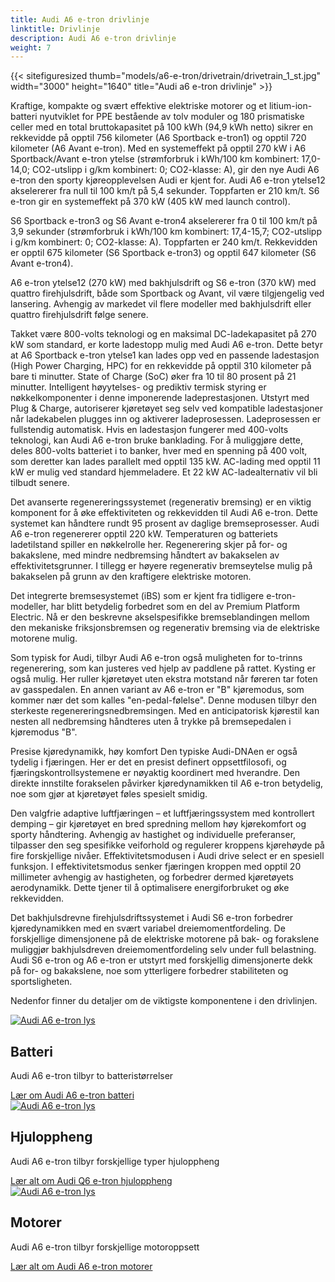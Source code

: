 ```yaml
---
title: Audi A6 e-tron drivlinje
linktitle: Drivlinje
description: Audi A6 e-tron drivlinje
weight: 7
---
```

<!-- markdownlint-disable MD033 -->
<!-- markdownlint-disable MD010 -->

{{< sitefiguresized thumb="models/a6-e-tron/drivetrain/drivetrain_1_st.jpg" width="3000" height="1640" title="Audi a6 e-tron drivlinje" >}}

Kraftige, kompakte og svært effektive elektriske motorer og et litium-ion-batteri nyutviklet for PPE bestående av tolv moduler og 180 prismatiske celler med en total bruttokapasitet på 100 kWh (94,9 kWh netto) sikrer en rekkevidde på opptil 756 kilometer (A6 Sportback e-tron1) og opptil 720 kilometer (A6 Avant e-tron). Med en systemeffekt på opptil 270 kW i A6 Sportback/Avant e-tron ytelse (strømforbruk i kWh/100 km kombinert: 17,0-14,0; CO2-utslipp i g/km kombinert: 0; CO2-klasse: A), gir den nye Audi A6 e-tron den sporty kjøreopplevelsen Audi er kjent for. Audi A6 e-tron ytelse12 akselererer fra null til 100 km/t på 5,4 sekunder. Toppfarten er 210 km/t. S6 e-tron gir en systemeffekt på 370 kW (405 kW med launch control).

S6 Sportback e-tron3 og S6 Avant e-tron4 akselererer fra 0 til 100 km/t på 3,9 sekunder (strømforbruk i kWh/100 km kombinert: 17,4-15,7; CO2-utslipp i g/km kombinert: 0; CO2-klasse: A). Toppfarten er 240 km/t. Rekkevidden er opptil 675 kilometer (S6 Sportback e-tron3) og opptil 647 kilometer (S6 Avant e-tron4).

A6 e-tron ytelse12 (270 kW) med bakhjulsdrift og S6 e-tron (370 kW) med quattro firehjulsdrift, både som Sportback og Avant, vil være tilgjengelig ved lansering. Avhengig av markedet vil flere modeller med bakhjulsdrift eller quattro firehjulsdrift følge senere.

Takket være 800-volts teknologi og en maksimal DC-ladekapasitet på 270 kW som standard, er korte ladestopp mulig med Audi A6 e-tron. Dette betyr at A6 Sportback e-tron ytelse1 kan lades opp ved en passende ladestasjon (High Power Charging, HPC) for en rekkevidde på opptil 310 kilometer på bare ti minutter. State of Charge (SoC) øker fra 10 til 80 prosent på 21 minutter. Intelligent høyytelses- og prediktiv termisk styring er nøkkelkomponenter i denne imponerende ladeprestasjonen. Utstyrt med Plug & Charge, autoriserer kjøretøyet seg selv ved kompatible ladestasjoner når ladekabelen plugges inn og aktiverer ladeprosessen. Ladeprosessen er fullstendig automatisk. Hvis en ladestasjon fungerer med 400-volts teknologi, kan Audi A6 e-tron bruke banklading. For å muliggjøre dette, deles 800-volts batteriet i to banker, hver med en spenning på 400 volt, som deretter kan lades parallelt med opptil 135 kW. AC-lading med opptil 11 kW er mulig ved standard hjemmeladere. Et 22 kW AC-ladealternativ vil bli tilbudt senere.

Det avanserte regenereringssystemet (regenerativ bremsing) er en viktig komponent for å øke effektiviteten og rekkevidden til Audi A6 e-tron. Dette systemet kan håndtere rundt 95 prosent av daglige bremseprosesser. Audi A6 e-tron regenererer opptil 220 kW. Temperaturen og batteriets ladetilstand spiller en nøkkelrolle her. Regenerering skjer på for- og bakakslene, med mindre nedbremsing håndtert av bakakselen av effektivitetsgrunner. I tillegg er høyere regenerativ bremseytelse mulig på bakakselen på grunn av den kraftigere elektriske motoren.

Det integrerte bremsesystemet (iBS) som er kjent fra tidligere e-tron-modeller, har blitt betydelig forbedret som en del av Premium Platform Electric. Nå er den beskrevne akselspesifikke bremseblandingen mellom den mekaniske friksjonsbremsen og regenerativ bremsing via de elektriske motorene mulig.

Som typisk for Audi, tilbyr Audi A6 e-tron også muligheten for to-trinns regenerering, som kan justeres ved hjelp av paddlene på rattet. Kysting er også mulig. Her ruller kjøretøyet uten ekstra motstand når føreren tar foten av gasspedalen. En annen variant av A6 e-tron er "B" kjøremodus, som kommer nær det som kalles "en-pedal-følelse". Denne modusen tilbyr den sterkeste regenereringsnedbremsingen. Med en anticipatorisk kjørestil kan nesten all nedbremsing håndteres uten å trykke på bremsepedalen i kjøremodus "B".

Presise kjøredynamikk, høy komfort
Den typiske Audi-DNAen er også tydelig i fjæringen. Her er det en presist definert oppsettfilosofi, og fjæringskontrollsystemene er nøyaktig koordinert med hverandre. Den direkte innstilte forakselen påvirker kjøredynamikken til A6 e-tron betydelig, noe som gjør at kjøretøyet føles spesielt smidig.

Den valgfrie adaptive luftfjæringen – et luftfjæringssystem med kontrollert demping – gir kjøretøyet en bred spredning mellom høy kjørekomfort og sporty håndtering. Avhengig av hastighet og individuelle preferanser, tilpasser den seg spesifikke veiforhold og regulerer kroppens kjørehøyde på fire forskjellige nivåer. Effektivitetsmodusen i Audi drive select er en spesiell funksjon. I effektivitetsmodus senker fjæringen kroppen med opptil 20 millimeter avhengig av hastigheten, og forbedrer dermed kjøretøyets aerodynamikk. Dette tjener til å optimalisere energiforbruket og øke rekkevidden.

Det bakhjulsdrevne firehjulsdriftssystemet i Audi S6 e-tron forbedrer kjøredynamikken med en svært variabel dreiemomentfordeling. De forskjellige dimensjonene på de elektriske motorene på bak- og forakslene muliggjør bakhjulsdreven dreiemomentfordeling selv under full belastning. Audi S6 e-tron og A6 e-tron er utstyrt med forskjellig dimensjonerte dekk på for- og bakakslene, noe som ytterligere forbedrer stabiliteten og sportsligheten.

Nedenfor finner du detaljer om de viktigste komponentene i den drivlinjen.

<div class="container p-3 mb-4 bg-body-tertiary rounded border">
	<a href="battery/"><img src="https://media.electrichasgoneaudi.net/multimedia/models/q6-e-tron/drivetrain/battery/battery_2_st.jpg" class="img-fluid mb-2" class="img-fluid" alt="Audi A6 e-tron lys" ></a>
	<h2>Batteri</h2>
	<p>
		Audi A6 e-tron tilbyr to batteristørrelser
	</p>
	<a href="battery/" class="btn btn-outline-primary" role="button">Lær om Audi A6 e-tron batteri</a>
</div>

<div class="container p-3 mb-4 bg-body-tertiary rounded border">
	<a href="suspension/"><img src="https://media.electrichasgoneaudi.net/multimedia/models/q6-e-tron/drivetrain/suspension/suspension_1_st.jpg" class="img-fluid mb-2" class="img-fluid" alt="Audi A6 e-tron lys" ></a>
	<h2>Hjuloppheng</h2>
	<p>
		Audi A6 e-tron tilbyr forskjellige typer hjuloppheng
	</p>
	<a href="suspension/" class="btn btn-outline-primary" role="button">Lær alt om Audi Q6 e-tron hjuloppheng</a>
</div>

<div class="container p-3 mb-4 bg-body-tertiary rounded border">
	<a href="motor/"><img src="https://media.electrichasgoneaudi.net/multimedia/models/q6-e-tron/drivetrain/motors/rearmotor_1_st.jpg" class="img-fluid mb-2" class="img-fluid" alt="Audi A6 e-tron lys" ></a>
	<h2>Motorer</h2>
	<p>
		Audi A6 e-tron tilbyr forskjellige motoroppsett
	</p>
	<a href="motor/" class="btn btn-outline-primary" role="button">Lær alt om Audi A6 e-tron motorer</a>
</div>
